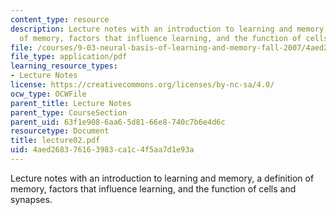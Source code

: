```yaml
---
content_type: resource
description: Lecture notes with an introduction to learning and memory, a definition
  of memory, factors that influence learning, and the function of cells and synapses.
file: /courses/9-03-neural-basis-of-learning-and-memory-fall-2007/4aed268376163983ca1c4f5aa7d1e93a_lecture02.pdf
file_type: application/pdf
learning_resource_types:
- Lecture Notes
license: https://creativecommons.org/licenses/by-nc-sa/4.0/
ocw_type: OCWFile
parent_title: Lecture Notes
parent_type: CourseSection
parent_uid: 63f1e908-6aa6-5d81-66e8-740c7b6e4d6c
resourcetype: Document
title: lecture02.pdf
uid: 4aed2683-7616-3983-ca1c-4f5aa7d1e93a
---
```

Lecture notes with an introduction to learning and memory, a definition of memory, factors that influence learning, and the function of cells and synapses.